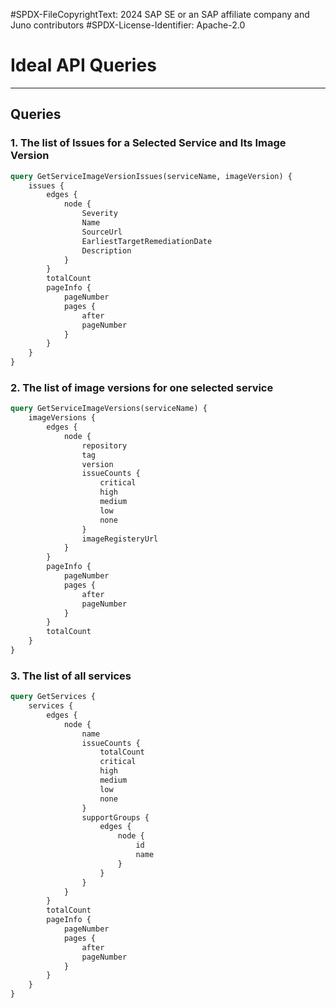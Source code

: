 #SPDX-FileCopyrightText: 2024 SAP SE or an SAP affiliate company and Juno contributors
#SPDX-License-Identifier: Apache-2.0

# Ideal API Queries

---

## Queries

### 1. The list of Issues for a Selected Service and Its Image Version

```graphql
query GetServiceImageVersionIssues(serviceName, imageVersion) {
    issues {
        edges {
            node {
                Severity
                Name
                SourceUrl
                EarliestTargetRemediationDate
                Description
            }
        }
        totalCount
        pageInfo {
            pageNumber
            pages {
                after
                pageNumber
            }
        }
    }
}
```

### 2. The list of image versions for one selected service
```graphql
query GetServiceImageVersions(serviceName) {
    imageVersions {
        edges {
            node {
                repository
                tag
                version
                issueCounts {
                    critical
                    high
                    medium
                    low
                    none
                }
                imageRegisteryUrl
            }
        }
        pageInfo {
            pageNumber
            pages {
                after
                pageNumber
            }
        }
        totalCount
    } 
}
```

### 3. The list of all services
```graphql
query GetServices {
    services {
        edges {
            node {
                name
                issueCounts {
                    totalCount
                    critical
                    high
                    medium
                    low
                    none
                }
                supportGroups {
                    edges {
                        node {
                            id
                            name
                        }
                    }
                }
            }
        }
        totalCount
        pageInfo {
            pageNumber
            pages {
                after
                pageNumber
            }
        }   
    } 
}
```
